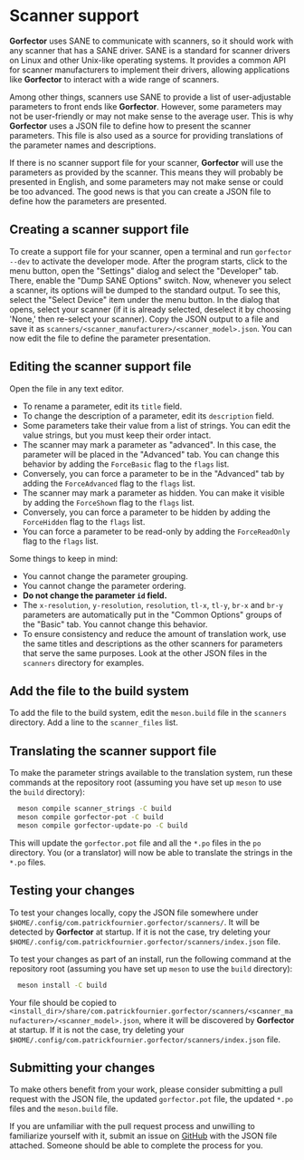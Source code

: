 # Scanner support

**Gorfector** uses SANE to communicate with scanners, so it should work with any scanner that has a SANE driver.
SANE is a standard for scanner drivers on Linux and other Unix-like operating systems. It provides a common API for
scanner manufacturers to implement their drivers, allowing applications like **Gorfector** to interact with a wide range of scanners.

Among other things, scanners use SANE to provide a list of user-adjustable parameters to front ends like **Gorfector**.
However, some parameters may not be user-friendly or may not make sense to the average user. This is
why **Gorfector** uses a JSON file to define how to present the scanner parameters. This file is also used as 
a source for providing translations of the parameter names and descriptions.

If there is no scanner support file for your scanner, **Gorfector** will use the parameters as provided by the scanner. 
This means they will probably be presented in English, and some parameters may not make sense or could be too advanced.
The good news is that you can create a JSON file to define how the parameters are presented.

## Creating a scanner support file

To create a support file for your scanner, open a terminal and run `gorfector --dev` to activate the developer mode. After the program starts,
click to the menu button, open the "Settings" dialog and select the "Developer" tab. There, enable the 
"Dump SANE Options" switch. Now, whenever you select a scanner, its options will be dumped to the standard output.
To see this, select the "Select Device" item under the menu button. In the dialog that opens, select your scanner (if 
it is already selected, deselect it by choosing 'None,' then re-select your scanner). Copy the JSON output to a file and save it as 
`scanners/<scanner_manufacturer>/<scanner_model>.json`. You can now edit the file to define the parameter presentation.

## Editing the scanner support file

Open the file in any text editor.

- To rename a parameter, edit its `title` field.
- To change the description of a parameter, edit its `description` field.
- Some parameters take their value from a list of strings. You can edit the value strings, but you must keep their order intact.
- The scanner may mark a parameter as "advanced". In this case, the parameter will be placed in the "Advanced" tab. You can change this
  behavior by adding the `ForceBasic` flag to the `flags` list.
- Conversely, you can force a parameter to be in the "Advanced" tab by adding the `ForceAdvanced` flag to the `flags` list.
- The scanner may mark a parameter as hidden. You can make it visible by adding the `ForceShown` flag to the `flags` list.
- Conversely, you can force a parameter to be hidden by adding the `ForceHidden` flag to the `flags` list.
- You can force a parameter to be read-only by adding the `ForceReadOnly` flag to the `flags` list.

Some things to keep in mind:

- You cannot change the parameter grouping.
- You cannot change the parameter ordering.
- **Do not change the parameter `id` field.**
- The `x-resolution`, `y-resolution`, `resolution`, `tl-x`, `tl-y`, `br-x` and `br-y` parameters are automatically 
  put in the "Common Options" groups of the "Basic" tab. You cannot change this behavior.
- To ensure consistency and reduce the amount of translation work, use the same titles and descriptions as the 
  other scanners for parameters that serve the same purposes. Look at the other JSON files in the `scanners` directory for examples.

## Add the file to the build system

To add the file to the build system, edit the `meson.build` file in the `scanners` directory. Add a line to the `scanner_files` list.

## Translating the scanner support file

To make the parameter strings available to the translation system, run these commands at the repository root
(assuming you have set up `meson` to use the `build` directory):

```bash
  meson compile scanner_strings -C build
  meson compile gorfector-pot -C build
  meson compile gorfector-update-po -C build
```

This will update the `gorfector.pot` file and all the `*.po` files in the `po` directory. You (or a translator) will 
now be able to translate the strings in the `*.po` files.

## Testing your changes

To test your changes locally, copy the JSON file somewhere under `$HOME/.config/com.patrickfournier.gorfector/scanners/`.
It will be detected by **Gorfector** at startup. If it is not the case, try deleting your 
`$HOME/.config/com.patrickfournier.gorfector/scanners/index.json` file.

To test your changes as part of an install, run the following command at the repository root 
(assuming you have set up `meson` to use the `build` directory):

```bash
  meson install -C build
```

Your file should be copied to 
`<install_dir>/share/com.patrickfournier.gorfector/scanners/<scanner_manufacturer>/<scanner_model>.json`,
where it will be discovered by **Gorfector** at startup. If it is not the case, try deleting your
`$HOME/.config/com.patrickfournier.gorfector/scanners/index.json` file.

## Submitting your changes

To make others benefit from your work, please consider submitting a pull request with the JSON file, the updated 
`gorfector.pot` file, the updated `*.po` files and the `meson.build` file.

If you are unfamiliar with the pull request process and unwilling to familiarize yourself with it, submit an issue on 
[GitHub](https://github.com/patrickfournier/gorfector/issues) with the JSON file attached. Someone should be able
to complete the process for you.

